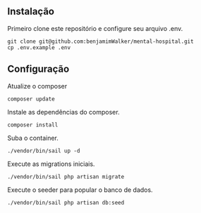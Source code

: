 ## Instalação

Primeiro clone este repositório e configure seu arquivo .env.

```
git clone git@github.com:benjamimWalker/mental-hospital.git
cp .env.example .env
```
## Configuração

Atualize o composer
```
composer update
```

Instale as dependências do composer.
```
composer install
```

Suba o container.

```
./vendor/bin/sail up -d
```

Execute as migrations iniciais.

```
./vendor/bin/sail php artisan migrate
```

Execute o seeder para popular o banco de dados.

```
./vendor/bin/sail php artisan db:seed
```
